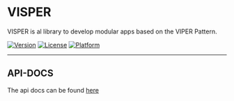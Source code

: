 # VISPER

VISPER is al library to develop modular apps based on the VIPER Pattern.

[![Version](https://img.shields.io/cocoapods/v/VISPER.svg?style=flat)](http://cocoapods.org/pods/VISPER)
[![License](https://img.shields.io/cocoapods/l/VISPER.svg?style=flat)](http://cocoapods.org/pods/VISPER)
[![Platform](https://img.shields.io/cocoapods/p/VISPER.svg?style=flat)](http://cocoapods.org/pods/VISPER)

---------------------------------------------------------------------------------------------------------

## API-DOCS

The api docs can be found [here](http://htmlpreview.github.io/?https://github.com/barteljan/VISPER/blob/master/docs/index.html)

<!--
##Einführung##

VISPER ist eine Bibliothek welche die Entwicklung von modularen IOS Apps auf Basis des VIPER-Modells erleichtern soll. VISPER dient hierbei vornehmlich zur Organisation der Kommunikation der einzelnen Komponenten dieses Modells.
Dazu stellt es eine Beispielimplementierungen, Protokolle und Basisklassen zur Implementierung einzelner VIPER Komponenten zur Verfügung. Das Framework unterstützt den Aufbau modularen Features/Komponenten, welche erst später zu einer Gesamtapplikation zusammen gesetzt werden. 

Das Design des Frameworks wurde von folgenden Artikeln stark inspiriert:
[Introduction to VIPER - Mutual Mobile](http://mutualmobile.github.io/blog/2013/12/04/viper-introduction/)
[Architecting iOS Apps with VIPER - Architecture - objc.io issue #13](http://www.objc.io/issue-13/viper.html)
[Clean Architecture](http://www.objc.io/issue-13/viper.html)
[Using CocoaPods to Modularize a Big iOS App - Hubspot.com](http://product.hubspot.com/blog/architecting-a-large-ios-app-with-cocoapods)

---------------------------------------------------------------------------------------------------------

##Installation##

VISPER ist über [CocoaPods](http://cocoapods.org) verfügbar. Um es zu installieren müssen Sie einfach folgende Zeile zu Ihrem Repository hinzufügen. 

```ruby
pod "VISPER"
```

Um das Beispielprojekt auszuführen, clonen Sie bitte dieses Repository und führen dann `pod install` im Beispielrepository (./Example) aus.

---------------------------------------------------------------------------------------------------------

##Kurze Einführung in das VIPER Modell##

Das [VIPER Modell](http://mutualmobile.github.io/blog/2013/12/04/viper-introduction/) beschreibt eine Software-Architektur in Anlehnung an das Konzept der "[Clean Architecture](http://pfadzurcleanarchitecture.de)" von Autor zur Entwicklung von iOS-Apps. Dazu versucht es die einzelnen Bestandteile einer App nach dem [Single Responsibility Principle]() in kleine nur für eine einzelne Funktionalität verantwortliche Komponenten zu unterteilen und in Schichten, von einander unabhängig zu organisieren. Es wurde erstmalig im Artikel [Introduction to VIPER](http://mutualmobile.github.io/blog/2013/12/04/viper-introduction/) von Mutal Mobile vorgestellt. VIPER ist ein Akronym welches sich aus aus den fünf von ihm beschriebenen Softwareschichten zusammen setzt.

Die innerhalb einer VIPER Anwendung unterschiedenen Schichten sind im einzelnen:

* View
* Interactor
* Presenter
* Entity
* Routing 

###Die View-Schicht (View Layer) - View und Viewcontroller###

Der View einer Anwendung kümmert sich innerhalb des VIPER Modells um die konkrete Darstellung der einzelnen Benutzerinterfaces und die Annahme von Interaktionen mit dem Nutzer. Um dieser Aufgabe gerecht zu werden kommuniziert sie nur mit der Presenter-Schicht der Anwendung. Innerhalb von VISPER wird die Viewschicht durch ein Objekt der Klasse UIView und einen zugehörigen View-Controller übernommen. Ein ViewController kann hierzu die Basisklasse VISPERViewController oder das Protokol IVISPERViewController erweitern/implementieren, welche ihm verschiedene nützliche Standardfunktionalitäten/Schnittstellen zur Kommunikation mit anderen Komponenten des Frameworks zur Verfügung stellt. Typische Aufgaben der View Schicht sind zum Beispiel die Darstellung von UI-Elementen, Animationen, sowie die Annahme von Taps auf einen Button.

###Die Presentationsschicht (Presentation Layer) - Presenter###

Die Presentations Schicht verarbeitet die aus der Verarbeitungsschicht kommenden Daten zur Darstellung innerhalb der View und nimmt aus der View-Schicht Interaktionen des Nutzers entgegen um die darauf folgenden Aktionen/Funktionalitäten innerhalb der Routing- und Interaktionsschicht auszulösen. Innerhalb von VISPER können Presenter durch Objekte mit dem Protokol IVISPERPresenter, IVISPERControllerPresenter sowie den zugehörigen Basisklassen VISPERPresenter und VISPERControllerPresenter übernommen. Diese stellen Funktionalitäten zur Kommunikation mit anderen VISPERKomponenten zur Verfügung. Typische Aufgaben welche innerhalb der Presentationsschicht durchgeführt werden, bestehen in der Formatierung von Ausgabewerten, der Validierung von Eingabewerten und der Reaktion auf Benutzereingaben innerhalb der View-Schicht. View und Presenter sind in VIPER ähnlich wie im der oft bekannteren [MVVM-Model](http://www.objc.io/issues/13-architecture/mvvm/) organisiert.

###Die Verarbeitungsschicht (Interactor Layer) - Interactor, ComposedRepository und ComposedPersistenceStore###

Die Verarbeitungsschicht enthält die eigentliche Businesslogik der Anwendung. Sie enthält keinerlei Wissen über View und Routingschicht und kommuniziert einzig und allein mit der Presentationsschicht und Entity-Schicht. Dies führt dazu, dass das in dieser Schicht implementierte Domänenwissen von der Darstellung und Speicherung der enthaltenen und verarbeiteten Daten unabhängig ist. Innerhalb der Interaktionsschicht werden Daten verarbeitet, aus der Entityschicht geladen und gespeichert, und an die Präsentationsschicht weiter gegeben. 

###Die Entity-Schicht (Entity Layer) - Repository, PersistenceStore und Datenhaltung###


###Die Routing-Schicht (Routing Layer) - der Wireframe###


## Autor

Jan Bartel, barteljan@yahoo.de

## Lizenz

VISPER is available under the MIT license. See the LICENSE file for more info.
-->
